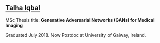 ## [Talha Iqbal](https://www.insight-centre.org/our-team/talha-iqbal/)

MSc Thesis title:
**Generative Adversarial Networks (GANs) for Medical Imaging**

Graduated July 2018. Now Postdoc at University of Galway, Ireland. 